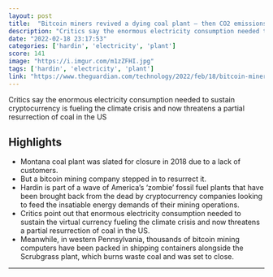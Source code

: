 ```yaml
---
layout: post
title:  "Bitcoin miners revived a dying coal plant – then CO2 emissions soared | Cryptocurrencies"
description: "Critics say the enormous electricity consumption needed to sustain cryptocurrency is fueling the climate crisis and now threatens a partial resurrection of coal in the US"
date: "2022-02-18 23:17:53"
categories: ['hardin', 'electricity', 'plant']
score: 141
image: "https://i.imgur.com/m1zZFHI.jpg"
tags: ['hardin', 'electricity', 'plant']
link: "https://www.theguardian.com/technology/2022/feb/18/bitcoin-miners-revive-fossil-fuel-plant-co2-emissions-soared"
---
```


Critics say the enormous electricity consumption needed to sustain cryptocurrency is fueling the climate crisis and now threatens a partial resurrection of coal in the US

## Highlights

- Montana coal plant was slated for closure in 2018 due to a lack of customers.
- But a bitcoin mining company stepped in to resurrect it.
- Hardin is part of a wave of America’s ‘zombie’ fossil fuel plants that have been brought back from the dead by cryptocurrency companies looking to feed the insatiable energy demands of their mining operations.
- Critics point out that enormous electricity consumption needed to sustain the virtual currency fueling the climate crisis and now threatens a partial resurrection of coal in the US.
- Meanwhile, in western Pennsylvania, thousands of bitcoin mining computers have been packed in shipping containers alongside the Scrubgrass plant, which burns waste coal and was set to close.

---
